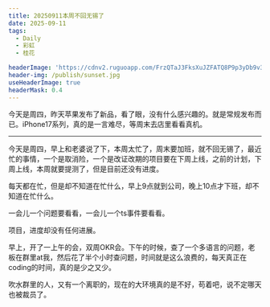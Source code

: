```yaml
---
title: 20250911本周不回无锡了
date: 2025-09-11
tags:
  - Daily
  - 彩虹
  - 桂花

headerImage: 'https://cdnv2.ruguoapp.com/FrzQTaJ3FksXuJZFATQ8P9p3yDb9v3.jpg'
header-img: /publish/sunset.jpg
useHeaderImage: true
headerMask: 0.4
---
```


今天是周四，昨天苹果发布了新品，看了眼，没有什么感兴趣的。就是常规发布而已。iPhone17系列，真的是一言难尽，等周末去店里看看真机。

---

今天是周四，早上和老婆说了下，本周太忙了，周末要加班，就不回无锡了，最近忙的事情，一个是取消险，一个是改证改期的项目要在下周上线，之前的计划，下周上线，本周就要提测了，但是目前还没有进度。

每天都在忙，但是却不知道在忙什么，早上9点就到公司，晚上10点才下班，却不知道在忙什么。

一会儿一个问题要看看，一会儿一个ts事件要看看。

项目，进度却没有任何进展。

早上，开了一上午的会，双周OKR会。下午的时候，查了一个多语言的问题，老板在群里at我，然后花了半个小时查问题，时间就是这么浪费的，每天真正在coding的时间，真的是少之又少。

吹水群里的人，又有一个离职的，现在的大环境真的是不好，苟着吧，说不定哪天也被裁员了。
